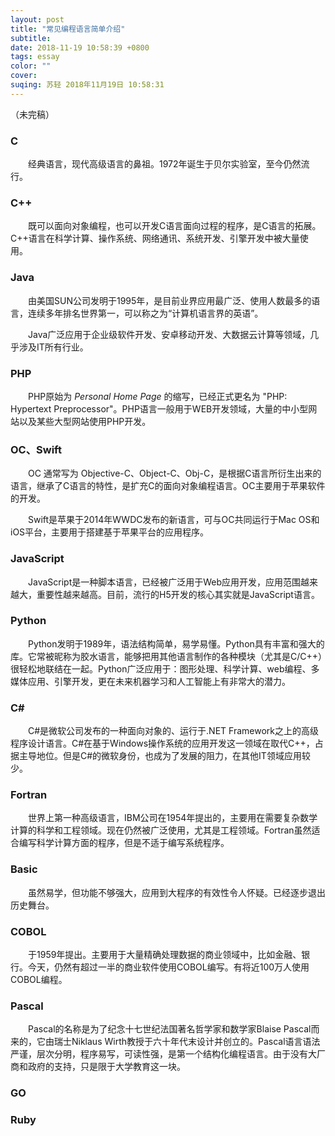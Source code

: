 ```yaml
---
layout: post
title: "常见编程语言简单介绍"
subtitle:
date: 2018-11-19 10:58:39 +0800
tags: essay
color: ""
cover:
suqing: 苏轻 2018年11月19日 10:58:31
---
```


（未完稿）

### C

　　经典语言，现代高级语言的鼻祖。1972年诞生于贝尔实验室，至今仍然流行。

### C++

　　既可以面向对象编程，也可以开发C语言面向过程的程序，是C语言的拓展。C++语言在科学计算、操作系统、网络通讯、系统开发、引擎开发中被大量使用。

### Java

　　由美国SUN公司发明于1995年，是目前业界应用最广泛、使用人数最多的语言，连续多年排名世界第一，可以称之为“计算机语言界的英语”。

　　Java广泛应用于企业级软件开发、安卓移动开发、大数据云计算等领域，几乎涉及IT所有行业。

### PHP

　　PHP原始为 *Personal Home Page* 的缩写，已经正式更名为 "PHP: Hypertext Preprocessor"。PHP语言一般用于WEB开发领域，大量的中小型网站以及某些大型网站使用PHP开发。

### OC、Swift

　　OC 通常写为 Objective-C、Object-C、Obj-C，是根据C语言所衍生出来的语言，继承了C语言的特性，是扩充C的面向对象编程语言。OC主要用于苹果软件的开发。

　　Swift是苹果于2014年WWDC发布的新语言，可与OC共同运行于Mac OS和iOS平台，主要用于搭建基于苹果平台的应用程序。

### JavaScript
　　JavaScript是一种脚本语言，已经被广泛用于Web应用开发，应用范围越来越大，重要性越来越高。目前，流行的H5开发的核心其实就是JavaScript语言。

### Python
　　Python发明于1989年，语法结构简单，易学易懂。Python具有丰富和强大的库。它常被昵称为胶水语言，能够把用其他语言制作的各种模块（尤其是C/C++）很轻松地联结在一起。Python广泛应用于：图形处理、科学计算、web编程、多媒体应用、引擎开发，更在未来机器学习和人工智能上有非常大的潜力。

### C#
　　C#是微软公司发布的一种面向对象的、运行于.NET Framework之上的高级程序设计语言。C#在基于Windows操作系统的应用开发这一领域在取代C++，占据主导地位。但是C#的微软身份，也成为了发展的阻力，在其他IT领域应用较少。

### Fortran
　　世界上第一种高级语言，IBM公司在1954年提出的，主要用在需要复杂数学计算的科学和工程领域。现在仍然被广泛使用，尤其是工程领域。Fortran虽然适合编写科学计算方面的程序，但是不适于编写系统程序。

### Basic
　　虽然易学，但功能不够强大，应用到大程序的有效性令人怀疑。已经逐步退出历史舞台。

### COBOL
　　于1959年提出。主要用于大量精确处理数据的商业领域中，比如金融、银行。今天，仍然有超过一半的商业软件使用COBOL编写。有将近100万人使用COBOL编程。

### Pascal
　　Pascal的名称是为了纪念十七世纪法国著名哲学家和数学家Blaise Pascal而来的，它由瑞士Niklaus Wirth教授于六十年代末设计并创立的。Pascal语言语法严谨，层次分明，程序易写，可读性强，是第一个结构化编程语言。由于没有大厂商和政府的支持，只是限于大学教育这一块。

### GO

### Ruby

